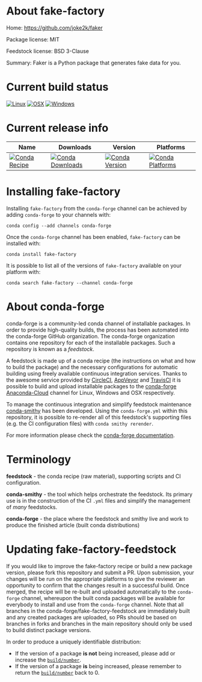 About fake-factory
==================

Home: https://github.com/joke2k/faker

Package license: MIT

Feedstock license: BSD 3-Clause

Summary: Faker is a Python package that generates fake data for you.



Current build status
====================

[![Linux](https://img.shields.io/circleci/project/github/conda-forge/fake-factory-feedstock/master.svg?label=Linux)](https://circleci.com/gh/conda-forge/fake-factory-feedstock)
[![OSX](https://img.shields.io/travis/conda-forge/fake-factory-feedstock/master.svg?label=macOS)](https://travis-ci.org/conda-forge/fake-factory-feedstock)
[![Windows](https://img.shields.io/appveyor/ci/conda-forge/fake-factory-feedstock/master.svg?label=Windows)](https://ci.appveyor.com/project/conda-forge/fake-factory-feedstock/branch/master)

Current release info
====================

| Name | Downloads | Version | Platforms |
| --- | --- | --- | --- |
| [![Conda Recipe](https://img.shields.io/badge/recipe-fake--factory-green.svg)](https://anaconda.org/conda-forge/fake-factory) | [![Conda Downloads](https://img.shields.io/conda/dn/conda-forge/fake-factory.svg)](https://anaconda.org/conda-forge/fake-factory) | [![Conda Version](https://img.shields.io/conda/vn/conda-forge/fake-factory.svg)](https://anaconda.org/conda-forge/fake-factory) | [![Conda Platforms](https://img.shields.io/conda/pn/conda-forge/fake-factory.svg)](https://anaconda.org/conda-forge/fake-factory) |

Installing fake-factory
=======================

Installing `fake-factory` from the `conda-forge` channel can be achieved by adding `conda-forge` to your channels with:

```
conda config --add channels conda-forge
```

Once the `conda-forge` channel has been enabled, `fake-factory` can be installed with:

```
conda install fake-factory
```

It is possible to list all of the versions of `fake-factory` available on your platform with:

```
conda search fake-factory --channel conda-forge
```


About conda-forge
=================

conda-forge is a community-led conda channel of installable packages.
In order to provide high-quality builds, the process has been automated into the
conda-forge GitHub organization. The conda-forge organization contains one repository
for each of the installable packages. Such a repository is known as a *feedstock*.

A feedstock is made up of a conda recipe (the instructions on what and how to build
the package) and the necessary configurations for automatic building using freely
available continuous integration services. Thanks to the awesome service provided by
[CircleCI](https://circleci.com/), [AppVeyor](https://www.appveyor.com/)
and [TravisCI](https://travis-ci.org/) it is possible to build and upload installable
packages to the [conda-forge](https://anaconda.org/conda-forge)
[Anaconda-Cloud](https://anaconda.org/) channel for Linux, Windows and OSX respectively.

To manage the continuous integration and simplify feedstock maintenance
[conda-smithy](https://github.com/conda-forge/conda-smithy) has been developed.
Using the ``conda-forge.yml`` within this repository, it is possible to re-render all of
this feedstock's supporting files (e.g. the CI configuration files) with ``conda smithy rerender``.

For more information please check the [conda-forge documentation](https://conda-forge.org/docs/).

Terminology
===========

**feedstock** - the conda recipe (raw material), supporting scripts and CI configuration.

**conda-smithy** - the tool which helps orchestrate the feedstock.
                   Its primary use is in the construction of the CI ``.yml`` files
                   and simplify the management of *many* feedstocks.

**conda-forge** - the place where the feedstock and smithy live and work to
                  produce the finished article (built conda distributions)


Updating fake-factory-feedstock
===============================

If you would like to improve the fake-factory recipe or build a new
package version, please fork this repository and submit a PR. Upon submission,
your changes will be run on the appropriate platforms to give the reviewer an
opportunity to confirm that the changes result in a successful build. Once
merged, the recipe will be re-built and uploaded automatically to the
`conda-forge` channel, whereupon the built conda packages will be available for
everybody to install and use from the `conda-forge` channel.
Note that all branches in the conda-forge/fake-factory-feedstock are
immediately built and any created packages are uploaded, so PRs should be based
on branches in forks and branches in the main repository should only be used to
build distinct package versions.

In order to produce a uniquely identifiable distribution:
 * If the version of a package **is not** being increased, please add or increase
   the [``build/number``](https://conda.io/docs/user-guide/tasks/build-packages/define-metadata.html#build-number-and-string).
 * If the version of a package **is** being increased, please remember to return
   the [``build/number``](https://conda.io/docs/user-guide/tasks/build-packages/define-metadata.html#build-number-and-string)
   back to 0.
